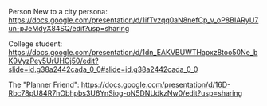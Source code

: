 Person New to a city persona: https://docs.google.com/presentation/d/1ifTvzqq0aN8nefCp_v_oP8BIARyU7un-pJeMdyX84SQ/edit?usp=sharing 

College student: https://docs.google.com/presentation/d/1dn_EAKVBUWTHapxz8too50Ne_bK9VyzPey5UrUHOj50/edit?slide=id.g38a2442cada_0_0#slide=id.g38a2442cada_0_0

The "Planner Friend": https://docs.google.com/presentation/d/16D-Rbc78pU84R7hObhpbs3U6YnSiog-oN5DNUdkzNw0/edit?usp=sharing
